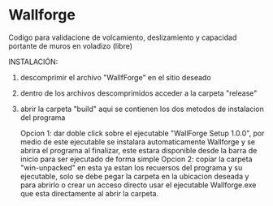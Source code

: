 # Wallforge
Codigo para validacione de volcamiento, deslizamiento y capacidad portante de muros en voladizo (libre)

INSTALACIÓN:
1) descomprimir el archivo "WallfForge" en el sitio deseado
2) dentro de los archivos descomprimidos acceder a la carpeta "release"
3) abrir la carpeta "build" aqui se contienen los dos metodos de instalacion del programa

   Opcion 1: dar doble click sobre el ejecutable "WallForge Setup 1.0.0", por medio de este ejecutable se instalara automaticamente Wallforge y se abrira el programa al finalizar, este estara disponible desde la barra de inicio para ser ejecutado de forma simple
   Opcion 2: copiar la carpeta "win-unpacked" en esta ya estan los recuersos del programa y su ejecutable, solo se debe pegar la carpeta en la ubicacion deseada y para abrirlo o crear un acceso directo usar el ejecutable Wallforge.exe que esta directamente al abrir la carpeta.
   
